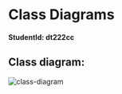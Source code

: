 # Class Diagrams
#### StudentId: dt222cc

## Class diagram:
![class-diagram](http://yuml.me/e35c9c69)
<!-- ![class-diagram](diagrams/class-diagram-151021.png) -->